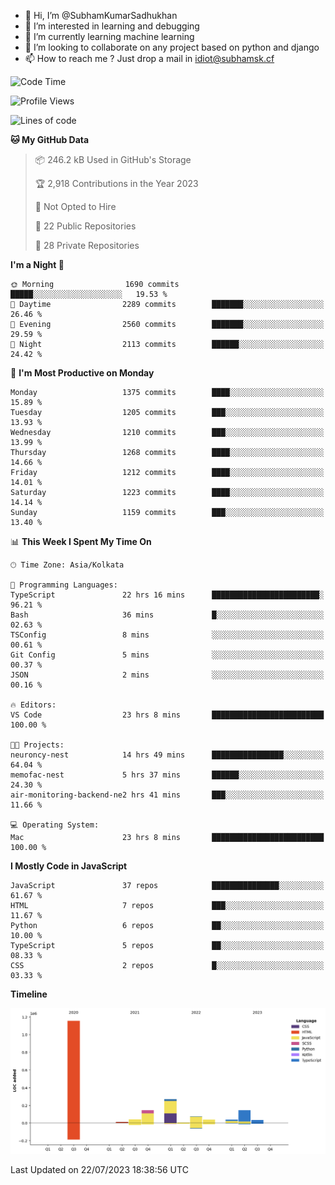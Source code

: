 - 👋 Hi, I’m @SubhamKumarSadhukhan
- 👀 I’m interested in learning and debugging
- 🌱 I’m currently learning machine learning
- 💞️ I’m looking to collaborate on any project based on python and django
- 📫 How to reach me ?
      Just drop a mail in idiot@subhamsk.cf

<!---
SubhamKumarSadhukhan/SubhamKumarSadhukhan is a ✨ special ✨ repository because its `README.md` (this file) appears on your GitHub profile.
You can click the Preview link to take a look at your changes.
--->


<!--START_SECTION:waka-->
![Code Time](http://img.shields.io/badge/Code%20Time-1%2C354%20hrs%2053%20mins-blue)

![Profile Views](http://img.shields.io/badge/Profile%20Views-1-blue)

![Lines of code](https://img.shields.io/badge/From%20Hello%20World%20I%27ve%20Written-2.0%20million%20lines%20of%20code-blue)

**🐱 My GitHub Data** 

> 📦 246.2 kB Used in GitHub's Storage 
 > 
> 🏆 2,918 Contributions in the Year 2023
 > 
> 🚫 Not Opted to Hire
 > 
> 📜 22 Public Repositories 
 > 
> 🔑 28 Private Repositories 
 > 
**I'm a Night 🦉** 

```text
🌞 Morning                1690 commits        █████░░░░░░░░░░░░░░░░░░░░   19.53 % 
🌆 Daytime                2289 commits        ███████░░░░░░░░░░░░░░░░░░   26.46 % 
🌃 Evening                2560 commits        ███████░░░░░░░░░░░░░░░░░░   29.59 % 
🌙 Night                  2113 commits        ██████░░░░░░░░░░░░░░░░░░░   24.42 % 
```
📅 **I'm Most Productive on Monday** 

```text
Monday                   1375 commits        ████░░░░░░░░░░░░░░░░░░░░░   15.89 % 
Tuesday                  1205 commits        ███░░░░░░░░░░░░░░░░░░░░░░   13.93 % 
Wednesday                1210 commits        ███░░░░░░░░░░░░░░░░░░░░░░   13.99 % 
Thursday                 1268 commits        ████░░░░░░░░░░░░░░░░░░░░░   14.66 % 
Friday                   1212 commits        ████░░░░░░░░░░░░░░░░░░░░░   14.01 % 
Saturday                 1223 commits        ████░░░░░░░░░░░░░░░░░░░░░   14.14 % 
Sunday                   1159 commits        ███░░░░░░░░░░░░░░░░░░░░░░   13.40 % 
```


📊 **This Week I Spent My Time On** 

```text
🕑︎ Time Zone: Asia/Kolkata

💬 Programming Languages: 
TypeScript               22 hrs 16 mins      ████████████████████████░   96.21 % 
Bash                     36 mins             █░░░░░░░░░░░░░░░░░░░░░░░░   02.63 % 
TSConfig                 8 mins              ░░░░░░░░░░░░░░░░░░░░░░░░░   00.61 % 
Git Config               5 mins              ░░░░░░░░░░░░░░░░░░░░░░░░░   00.37 % 
JSON                     2 mins              ░░░░░░░░░░░░░░░░░░░░░░░░░   00.16 % 

🔥 Editors: 
VS Code                  23 hrs 8 mins       █████████████████████████   100.00 % 

🐱‍💻 Projects: 
neuroncy-nest            14 hrs 49 mins      ████████████████░░░░░░░░░   64.04 % 
memofac-nest             5 hrs 37 mins       ██████░░░░░░░░░░░░░░░░░░░   24.30 % 
air-monitoring-backend-ne2 hrs 41 mins       ███░░░░░░░░░░░░░░░░░░░░░░   11.66 % 

💻 Operating System: 
Mac                      23 hrs 8 mins       █████████████████████████   100.00 % 
```

**I Mostly Code in JavaScript** 

```text
JavaScript               37 repos            ███████████████░░░░░░░░░░   61.67 % 
HTML                     7 repos             ███░░░░░░░░░░░░░░░░░░░░░░   11.67 % 
Python                   6 repos             ██░░░░░░░░░░░░░░░░░░░░░░░   10.00 % 
TypeScript               5 repos             ██░░░░░░░░░░░░░░░░░░░░░░░   08.33 % 
CSS                      2 repos             █░░░░░░░░░░░░░░░░░░░░░░░░   03.33 % 
```



**Timeline**

![Lines of Code chart](https://raw.githubusercontent.com/SubhamKumarSadhukhan/SubhamKumarSadhukhan/main/assets/bar_graph.png)


 Last Updated on 22/07/2023 18:38:56 UTC
<!--END_SECTION:waka-->
